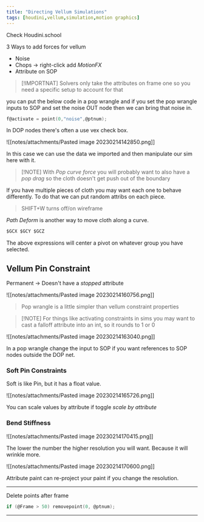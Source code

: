 ```yaml
---
title: "Directing Vellum Simulations"
tags: [houdini,vellum,simulation,motion graphics]
---
```


Check Houdini.school

3 Ways to add forces for vellum

- Noise
- Chops -> right-click add *MotionFX*
- Attribute on SOP


>[!IMPORTNAT] Solvers only take the attributes on frame one so you need a specific setup to account for that


you can put the below code in a pop wrangle and if you set the pop wrangle inputs to SOP and set the noise OUT node then we can bring that noise in.

```c
f@activate = point(0,"noise",@ptnum);
```

In DOP nodes there's often a use vex check box.

![[notes/attachments/Pasted image 20230214142850.png]]

In this case we can use the data we imported and then manipulate our sim here with it.


>[!NOTE] With *Pop curve force* you will probably want to also have a *pop drag* so the cloth doesn't get push out of the boundary


If you have multiple pieces of cloth you may want each one to behave differently. To do that we can put random attribs on each piece.

>SHIFT+W turns off/on wireframe

*Path Deform* is another way to move cloth along a curve.

```c
$GCX $GCY $GCZ
```

The above expressions will center a pivot on whatever group you have selected.



## Vellum Pin Constraint

Permanent -> Doesn't have a *stopped* attribute

![[notes/attachments/Pasted image 20230214160756.png]]

>Pop wrangle is a little simpler than vellum constraint properties

>[!NOTE] For things like activating constraints in sims you may want to cast a falloff attribute into an int, so it rounds to 1 or 0

![[notes/attachments/Pasted image 20230214163040.png]]

In a pop wrangle change the input to SOP if you want references to SOP nodes outside the DOP net.


### Soft Pin Constraints

Soft is like Pin, but it has a float value.

![[notes/attachments/Pasted image 20230214165726.png]]

You can scale values by attribute if toggle *scale by attribute*

### Bend Stiffness

![[notes/attachments/Pasted image 20230214170415.png]]

The lower the number the higher resolution you will want. Because it will wrinkle more.



![[notes/attachments/Pasted image 20230214170600.png]]

Attribute paint can re-project your paint if you change the resolution.

---

Delete points after frame

```c
if (@Frame > 50) removepoint(0, @ptnum);
```

---



